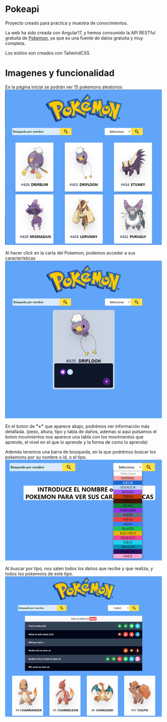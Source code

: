 # Pokeapi

Proyecto creado para práctica y muestra de conocimientos.

La web ha sido creada con Angular17, y hemos consumido la API RESTful gratuita de [Pokemon](https://pokeapi.co/), ya que es una fuente de datos gratuita y muy completa.

Los estilos son creados con TailwindCSS

# Imagenes y funcionalidad

En la página inicial se podrán ver 15 pokemons aleatorios
![imagen1](./src/assets/img/readme/ej1.png)

Al hacer click en la carta del Pokemon, podemos acceder a sus características
![imagen2](./src/assets/img/readme/ej2.png)

En el boton de __"+"__ que aparece abajo, podrémos ver información más detallada. (peso, altura, tipo y tabla de daños, ademas si aqui pulsamos el boton movimientos nos aparece una tabla con los movimientos que aprende, el nivel en el que lo aprende y la forma de como lo aprende)

Además tenemos una barra de búsqueda, en la que podrémos buscar los pokemons por su nombre o id, o el tipo.
![busqueda](./src/assets/img/readme/ej3.png)

Al buscar por tipo, nos salen todos los daños que recibe y que realiza, y todos los pokemons de este tipo.
![busqueda por tipos](./src/assets/img/readme/ej4.png)
